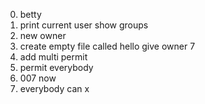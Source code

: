 0. betty
1. print current user
show groups
3. new owner
4. create empty file called hello
give owner 7
6. add multi permit
7. permit everybody
8. 007 now
9. everybody can x
